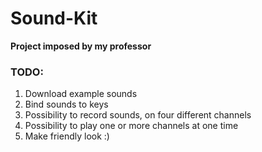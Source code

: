 # Sound-Kit

**Project imposed by my professor**

### TODO:
1. Download example sounds
2. Bind sounds to keys
3. Possibility to record sounds, on four different channels
4. Possibility to play one or more channels at one time
5. Make friendly look :)
